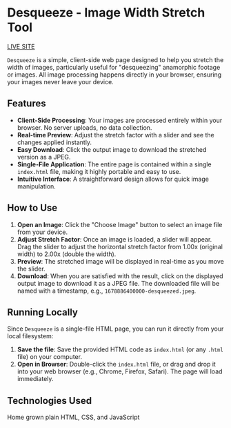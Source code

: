 Desqueeze - Image Width Stretch Tool
====================================

[LIVE SITE](https://desqueeze.j2d.workers.dev/)

`Desqueeze` is a simple, client-side web page designed to help you stretch the width of images, particularly useful for "desqueezing" anamorphic footage or images. All image processing happens directly in your browser, ensuring your images never leave your device.

## Features

* **Client-Side Processing**: Your images are processed entirely within your browser. No server uploads, no data collection.
* **Real-time Preview**: Adjust the stretch factor with a slider and see the changes applied instantly.
* **Easy Download**: Click the output image to download the stretched version as a JPEG.
* **Single-File Application**: The entire page is contained within a single `index.html` file, making it highly portable and easy to use.
* **Intuitive Interface**: A straightforward design allows for quick image manipulation.

## How to Use

1. **Open an Image**: Click the "Choose Image" button to select an image file from your device.
2. **Adjust Stretch Factor**: Once an image is loaded, a slider will appear. Drag the slider to adjust the horizontal stretch factor from 1.00x (original width) to 2.00x (double the width).
3. **Preview**: The stretched image will be displayed in real-time as you move the slider.
4. **Download**: When you are satisfied with the result, click on the displayed output image to download it as a JPEG file. The downloaded file will be named with a timestamp, e.g., `1678886400000-desqueezed.jpeg`.

## Running Locally

Since `Desqueeze` is a single-file HTML page, you can run it directly from your local filesystem:

1. **Save the file**: Save the provided HTML code as `index.html` (or any `.html` file) on your computer.
2. **Open in Browser**: Double-click the `index.html` file, or drag and drop it into your web browser (e.g., Chrome, Firefox, Safari). The page will load immediately.

## Technologies Used

Home grown plain HTML, CSS, and JavaScript

